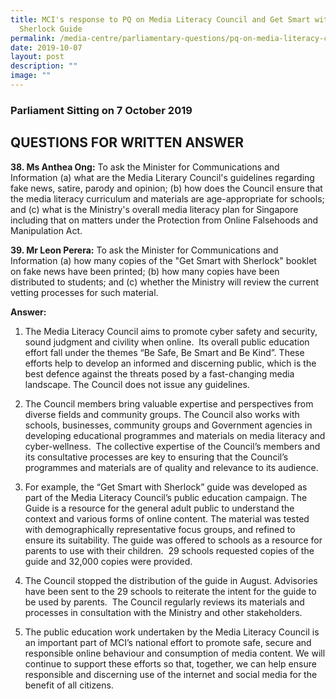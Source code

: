```yaml
---
title: MCI's response to PQ on Media Literacy Council and Get Smart with
  Sherlock Guide
permalink: /media-centre/parliamentary-questions/pq-on-media-literacy-council-and-get-smart-with-sherlock-guide/
date: 2019-10-07
layout: post
description: ""
image: ""
---
```

### Parliament Sitting on 7 October 2019

QUESTIONS FOR WRITTEN ANSWER
------------------------------------------

**38\. Ms Anthea Ong:** To ask the Minister for Communications and Information (a) what are the Media Literary Council's guidelines regarding fake news, satire, parody and opinion; (b) how does the Council ensure that the media literacy curriculum and materials are age-appropriate for schools; and (c) what is the Ministry's overall media literacy plan for Singapore including that on matters under the Protection from Online Falsehoods and Manipulation Act.   
  
**39\. Mr Leon Perera:** To ask the Minister for Communications and Information (a) how many copies of the "Get Smart with Sherlock" booklet on fake news have been printed; (b) how many copies have been distributed to students; and (c) whether the Ministry will review the current vetting processes for such material.   
  
  
**Answer:**  
  
1. The Media Literacy Council aims to promote cyber safety and security, sound judgment and civility when online.  Its overall public education effort fall under the themes “Be Safe, Be Smart and Be Kind”. These efforts help to develop an informed and discerning public, which is the best defence against the threats posed by a fast-changing media landscape. The Council does not issue any guidelines.   
  
2. The Council members bring valuable expertise and perspectives from diverse fields and community groups. The Council also works with schools, businesses, community groups and Government agencies in developing educational programmes and materials on media literacy and cyber-wellness.  The collective expertise of the Council’s members and its consultative processes are key to ensuring that the Council’s programmes and materials are of quality and relevance to its audience.   
  
3. For example, the “Get Smart with Sherlock” guide was developed as part of the Media Literacy Council’s public education campaign. The Guide is a resource for the general adult public to understand the context and various forms of online content. The material was tested with demographically representative focus groups, and refined to ensure its suitability. The guide was offered to schools as a resource for parents to use with their children.  29 schools requested copies of the guide and 32,000 copies were provided.  
  
4. The Council stopped the distribution of the guide in August. Advisories have been sent to the 29 schools to reiterate the intent for the guide to be used by parents.  The Council regularly reviews its materials and processes in consultation with the Ministry and other stakeholders.    
5. The public education work undertaken by the Media Literacy Council is an important part of MCI’s national effort to promote safe, secure and responsible online behaviour and consumption of media content. We will continue to support these efforts so that, together, we can help ensure responsible and discerning use of the internet and social media for the benefit of all citizens.